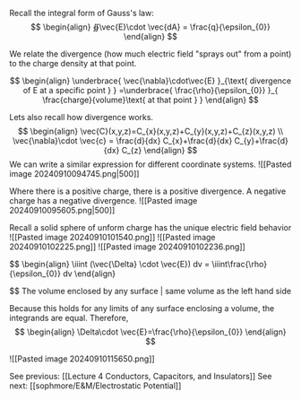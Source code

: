 
Recall the integral form of Gauss's law:
$$
\begin{align} 
 ∯\vec{E}\cdot \vec{dA} = \frac{q}{\epsilon_{0}}
\end{align}
$$

We relate the divergence (how much electric field "sprays out" from a point) to the charge density at that point. 

$$
\begin{align}
\underbrace{ \vec{\nabla}\cdot\vec{E} }_{\text{ divergence of E at a specific point }  } =\underbrace{ \frac{\rho}{\epsilon_{0}} }_{ \frac{charge}{volume}\text{ at that point } }
\end{align}
$$

Lets also recall how divergence works.
$$
\begin{align}
\vec{C}(x,y,z)=C_{x}(x,y,z)+C_{y}(x,y,z)+C_{z}(x,y,z) \\
\vec{\nabla}\cdot \vec{c} = \frac{d}{dx} C_{x}+\frac{d}{dx} C_{y}+\frac{d}{dx} C_{z}
\end{align}
$$
We can write a similar expression for different coordinate systems.
![[Pasted image 20240910094745.png|500]]

Where there is a positive charge, there is a positive divergence. A negative charge has a negative divergence.
![[Pasted image 20240910095605.png|500]]


Recall a solid sphere of unform charge has the unique electric field behavior 
![[Pasted image 20240910101540.png]]
![[Pasted image 20240910102225.png]]
![[Pasted image 20240910102236.png]]

$$
\begin{align}
\iiint (\vec{\Delta} \cdot \vec{E}) dv = \iiint\frac{\rho}{\epsilon_{0}} dv
\end{align}


$$
The volume enclosed by any surface   |   same volume as the left hand side 

Because this holds for any limits of any surface enclosing a volume, the integrands are equal.
Therefore,
$$
\begin{align}
\Delta\cdot \vec{E}=\frac{\rho}{\epsilon_{0}}
\end{align}
$$

![[Pasted image 20240910115650.png]]


See previous: [[Lecture 4 Conductors, Capacitors, and Insulators]]
See next: [[sophmore/E&M/Electrostatic Potential]]
